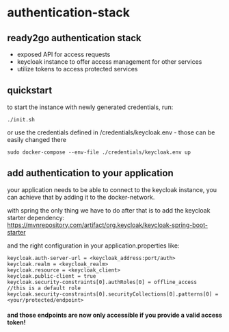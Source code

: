 # authentication-stack
## ready2go authentication stack
- exposed API for access requests
- keycloak instance to offer access management for other services
- utilize tokens to access protected services

## quickstart
to start the instance with newly generated credentials, run:

    ./init.sh

or use the credentials defined in /credentials/keycloak.env - those can be easily changed there

    sudo docker-compose --env-file ./credentials/keycloak.env up

## add authentication to your application

your application needs to be able to connect to the keycloak instance, you can achieve that by adding it to the docker-network.

with spring the only thing we have to do after that is to add the keycloak starter dependency: https://mvnrepository.com/artifact/org.keycloak/keycloak-spring-boot-starter

and the right configuration in your application.properties
like:

    keycloak.auth-server-url = <keycloak_address:port/auth>
    keycloak.realm = <keycloak_realm>
    keycloak.resource = <keycloak_client>
    keycloak.public-client = true
    keycloak.security-constraints[0].authRoles[0] = offline_access    //this is a default role
    keycloak.security-constraints[0].securityCollections[0].patterns[0] = <your/protected/endpoint>
    
#### and those endpoints are now only accessible if you provide a valid access token!
